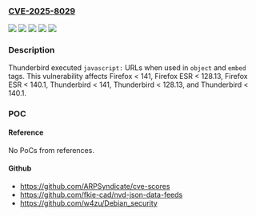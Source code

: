 ### [CVE-2025-8029](https://cve.mitre.org/cgi-bin/cvename.cgi?name=CVE-2025-8029)
![](https://img.shields.io/static/v1?label=Product&message=Firefox%20ESR&color=blue)
![](https://img.shields.io/static/v1?label=Product&message=Firefox&color=blue)
![](https://img.shields.io/static/v1?label=Product&message=Thunderbird&color=blue)
![](https://img.shields.io/static/v1?label=Version&message=unspecified%20&color=brightgreen)
![](https://img.shields.io/static/v1?label=Vulnerability&message=n%2Fa&color=blue)

### Description

Thunderbird executed `javascript:` URLs when used in `object` and `embed` tags. This vulnerability affects Firefox < 141, Firefox ESR < 128.13, Firefox ESR < 140.1, Thunderbird < 141, Thunderbird < 128.13, and Thunderbird < 140.1.

### POC

#### Reference
No PoCs from references.

#### Github
- https://github.com/ARPSyndicate/cve-scores
- https://github.com/fkie-cad/nvd-json-data-feeds
- https://github.com/w4zu/Debian_security

